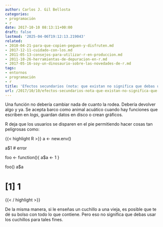 ```yaml
---
author: Carlos J. Gil Bellosta
categories:
- programación
- r
date: 2017-10-10 08:13:11+00:00
draft: false
lastmod: '2025-04-06T19:12:13.219043'
related:
- 2010-04-21-para-que-copien-peguen-y-disfruten.md
- 2017-12-11-cuidado-con-los.md
- 2011-05-13-consejos-para-utilizar-r-en-produccion.md
- 2011-10-26-herramientas-de-depuracion-en-r.md
- 2017-05-16-soy-un-dinosaurio-sobre-las-novedades-de-r.md
tags:
- entornos
- programación
- r
title: 'Efectos secundarios (nota: que existan no significa que debas usarlos)'
url: /2017/10/10/efectos-secundarios-nota-que-existan-no-significa-que-debas-usarlos/
---
```


Una función no debería cambiar nada de cuanto la rodea. Debería devolver algo y ya. Se acepta barco como animal acuático cuando hay funciones que escriben en _logs_, guardan datos en disco o crean gráficos.

R deja que los usuarios se disparen en el pie permitiendo hacer cosas tan peligrosas como:

{{< highlight R >}}
a <- new.env()

a$1     # error

foo <- function(){
  a$a <- 1
}

foo()
a$a
# [1] 1
{{< / highlight >}}

De la misma manera, si le enseñas un cuchillo a una vieja, es posible que te dé su bolso con todo lo que contiene. Pero eso no significa que debas usar los cuchillos para tales fines.